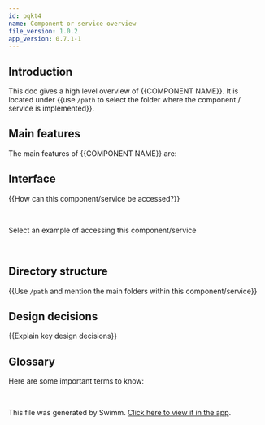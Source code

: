 ```yaml
---
id: pqkt4
name: Component or service overview
file_version: 1.0.2
app_version: 0.7.1-1
---
```


## Introduction
This doc gives a high level overview of {{COMPONENT NAME}}. It is located under {{use `/path` to select the folder where the component / service is implemented}}.

## Main features
The main features of {{COMPONENT NAME}} are:

## Interface
{{How can this component/service be accessed?}}

<br/>

<!-- TEMPLATE-swimm-snippet-placeholder -->
Select an example of accessing this component/service

<br/>

## Directory structure
{{Use `/path` and mention the main folders within this component/service}}

## Design decisions
{{Explain key design decisions}}

## Glossary
Here are some important terms to know:

<br/>

This file was generated by Swimm. [Click here to view it in the app](https://app.swimm.io/repos/Z2l0aHViJTNBJTNBdGVtcGxhdGVzJTNBJTNBc3dpbW1pbw==/docs/pqkt3).
